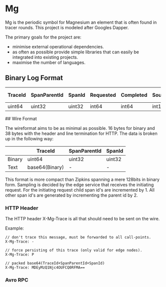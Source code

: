 # Mg

Mg is the periodic symbol for Magnesium an element that is often found in tracer rounds. This project is modeled after Googles Dapper.

The primary goals for the project are:

  - minimise external operational dependencies.
  - as often as possible provide simple libraries that can easily be integrated into existing projects.
  - maximise the number of languages.

## Binary Log Format

| TraceId | SpanParentId | SpanId  | Requested | Completed | Source | Dest   | Req Sz | Resp Sz | Span Len | Checksum | Name   | Annotations  |
|---------|--------------|---------|-----------|-----------|--------|--------|--------|---------|----------|----------|--------|--------------|
| uint64  | uint32       | uint32  | int64     | int64     | int128 | int128 | int64  | int64   | uint64   | int16    | string | []annotation |

## Wire Format

The wireformat aims to be as minimal as possible. 16 bytes for binary and 38 bytes with the header and line termination for HTTP. The data is broken up in the following way:

|        | TraceId | SpanParentId | SpanId  |
|--------|---------|--------------|---------|
| Binary | uint64  | uint32       | uint32  |
| Text   | base64(Binary) | -     | -       |

This format is more compact than Zipkins spanning a mere 128bits in binary form. Sampling is decided by the edge service that receives the initiating request. For the initiating request child span id's are incremented by 1. All other span id's are generated by incrementing the parent id by 2.

### HTTP Header

The HTTP header X-Mg-Trace is all that should need to be sent on the wire.

Example:
```
// don't trace this message, must be forwarded to all call-points.
X-Mg-Trace: -

// force persisting of this trace (only valid for edge nodes).
X-Mg-Trace: P

// packed base64(TraceId+SpanParentId+SpanId)
X-Mg-Trace: MDEyMzQ1Njc4OUFCQ0RFMA==
```
### Avro RPC

